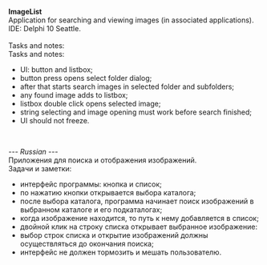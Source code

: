 <b>ImageList</b><br>
Application for searching and viewing images (in associated applications).<br>
IDE: Delphi 10 Seattle.<br><br>
Tasks and notes:<br>
Tasks and notes:<br>
 - UI: button and listbox;
 - button press opens select folder dialog;
 - after that starts search images in selected folder and subfolders;
 - any found image adds to listbox;
 - listbox double click opens selected image;
 - string selecting and image opening must work before search finished;
 - UI should not freeze.
<br>

<i>--- Russian ---</i><br>
Приложения для поиска и отображения изображений.<br>
Задачи и заметки:<br>
 - интерфейс программы: кнопка и список;
 - по нажатию кнопки открывается выбора каталога;
 - после выбора каталога, программа начинает поиск изображений в выбранном каталоге и его подкаталогах;
 - когда изображение находится, то путь к нему добавляется в список;
 - двойной клик на строку списка открывает выбранное изображение:
 - выбор строк списка и открытие изображений должны осуществляться до окончания поиска;
 - интерфейс не должен тормозить и мешать пользователю.
 <br>


